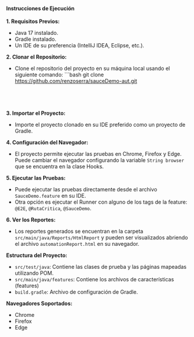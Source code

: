 
#### Instrucciones de Ejecución

**1. Requisitos Previos:**

-   Java 17 instalado.
-   Gradle instalado.
-   Un IDE de su preferencia (IntelliJ IDEA, Eclipse, etc.).

**2. Clonar el Repositorio:**

-   Clone el repositorio del proyecto en su máquina local usando el siguiente comando:
        ```bash
    git clone https://github.com/renzoserra/sauceDemo-aut.git
    ```




**3. Importar el Proyecto:**

-   Importe el proyecto clonado en su IDE preferido como un proyecto de Gradle.

**4. Configuración del Navegador:**

-   El proyecto permite ejecutar las pruebas en Chrome, Firefox y Edge. Puede cambiar el navegador configurando la variable `String browser` que se encuentra en la clase Hooks.

**5. Ejecutar las Pruebas:**

-   Puede ejecutar las pruebas directamente desde el archivo `SauceDemo.feature` en su IDE.
-   Otra opción es ejecutar el Runner con alguno de los tags de la feature: `@E2E`, `@RutaCritica`, `@SauceDemo`.


**6. Ver los Reportes:**

-   Los reportes generados se encuentran en la carpeta `src/main/java/Reports/HtmlReport` y pueden ser visualizados abriendo el archivo `automationReport.html` en su navegador.

**Estructura del Proyecto:**

-   `src/test/java`: Contiene las clases de prueba y las páginas mapeadas utilizando POM.
-   `src/main/java/features`: Contiene los archivos de características (features)
-   `build.gradle`: Archivo de configuración de Gradle.

**Navegadores Soportados:**

-   Chrome
-   Firefox
-   Edge
